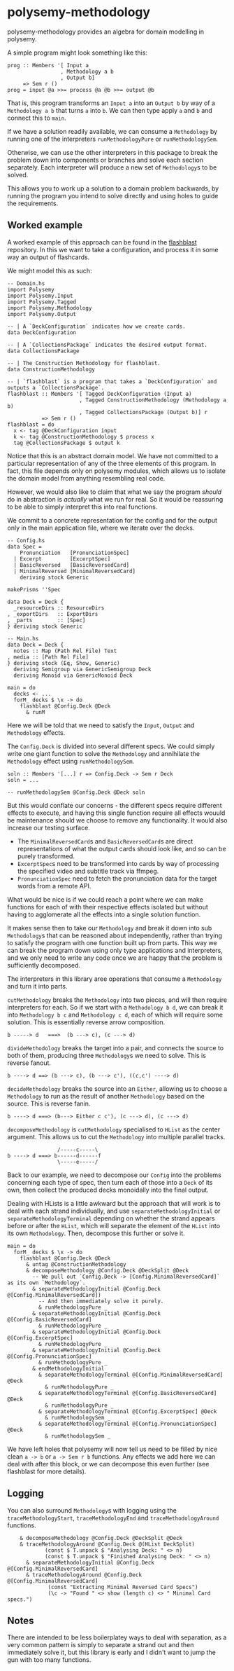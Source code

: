 # polysemy-methodology

polysemy-methodology provides an algebra for domain modelling in polysemy.

A simple program might look something like this:

```
prog :: Members '[ Input a
                 , Methodology a b
                 , Output b]
     => Sem r ()
prog = input @a >>= process @a @b >>= output @b
```

That is, this program transforms an `Input a` into an `Output b` by way of a
`Methodology a b` that turns `a` into `b`. We can then type apply `a` and `b`
and connect this to `main`.

If we have a solution readily available, we can consume a `Methodology` by
running one of the interpreters `runMethodologyPure` or `runMethodologySem`.

Otherwise, we can use the other interpreters in this package to break the
problem down into components or branches and solve each section separately.
Each interpreter will produce a new set of `Methodology`s to be solved.

This allows you to work up a solution to a domain problem backwards, by running
the program you intend to solve directly and using holes to guide the
requirements.

## Worked example

A worked example of this approach can be found in the
[flashblast](https://gitlab.com/homotopic-tech/flashblast)
repository. In this we want to take a configuration,
and process it in some way an output of flashcards.

We might model this as such:

```
-- Domain.hs
import Polysemy
import Polysemy.Input
import Polysemy.Tagged
import Polysemy.Methodology
import Polysemy.Output

-- | A `DeckConfiguration` indicates how we create cards.
data DeckConfiguration

-- | A `CollectionsPackage` indicates the desired output format.
data CollectionsPackage

-- | The Construction Methodology for flashblast.
data ConstructionMethodology

-- | `flashblast` is a program that takes a `DeckConfiguration` and outputs a `CollectionsPackage`.
flashblast :: Members '[ Tagged DeckConfiguration (Input a)
                       , Tagged ConstructionMethodology (Methodology a b)
                       , Tagged CollectionsPackage (Output b)] r
           => Sem r ()
flashblast = do
  x <- tag @DeckConfiguration input
  k <- tag @ConstructionMethodology $ process x
  tag @CollectionsPackage $ output k
```

Notice that this is an abstract domain model. We have not committed to
a particular representation of any of the three elements of this program.
In fact, this file depends only on polysemy modules, which allows
us to isolate the domain model from anything resembling real code.

However, we would also like to claim that what we say the program *should*
do in abstraction is *actually* what we run for real. So it would be
reassuring to be able to simply interpret this into real functions.

We commit to a concrete representation for the config and for
the output only in the main application file, where we iterate over
the decks.

```
-- Config.hs
data Spec =
    Pronunciation   [PronunciationSpec]
  | Excerpt         [ExcerptSpec]
  | BasicReversed   [BasicReversedCard]
  | MinimalReversed [MinimalReversedCard]
    deriving stock Generic

makePrisms ''Spec

data Deck = Deck {
  _resourceDirs :: ResourceDirs
, _exportDirs   :: ExportDirs
, _parts        :: [Spec]
} deriving stock Generic
```

```
-- Main.hs
data Deck = Deck {
  notes :: Map (Path Rel File) Text
, media :: [Path Rel File]
} deriving stock (Eq, Show, Generic)
  deriving Semigroup via GenericSemigroup Deck
  deriving Monoid via GenericMonoid Deck

main = do
  decks <- ...
  forM_ decks $ \x -> do
    flashblast @Config.Deck @Deck
      & runM
```

Here we will be told that we need to satisfy the `Input`, `Output` and
`Methodology` effects.

The `Config.Deck` is divided into several different specs. We could simply
write one giant function to solve the `Methodology` and annihilate the 
`Methodology` effect using `runMethodologySem`.

```
soln :: Members '[...] r => Config.Deck -> Sem r Deck
soln = ...

-- runMethodologySem @Config.Deck @Deck soln
```

But this would conflate our concerns - the different specs require different
effects to execute, and having this single function require all effects
wouuld be maintenance should we choose to remove any functionality. It
would also increase our testing surface.

* The `MinimalReversedCard`s and `BasicReversedCard`s are direct
  representations of what the output cards should look like, and so can be
purely transformed.
* `ExcerptSpec`s need to be transformed into cards by way of processing
  the specified video and subtitle track via ffmpeg.
* `PronunciationSpec` need to fetch the pronunciation data for the target
  words from a remote API.

What would be nice is if we could reach a point where we can make functions
for each of with their respective effects isolated but without having to
agglomerate all the effects into a single solution function.

It makes sense then to take our `Methodology` and break it down into sub
`Methodology`s that can be reasoned about independently, rather than trying
to satisfy the program with one function built up from parts. This way
we can break the program down using only type applications and interpreters,
and we only need to write any code once we are happy that the problem is
sufficiently decomposed.

The interpreters in this library aree operations that consume a `Methodology`
and turn it into parts.

`cutMethodology` breaks the `Methodology` into two pieces, and will then
require interpreters for each. So if we start with a `Methodology b d`, we
can break it into `Methodology b c` and `Methodology c d`, each of which
will require some solution. This is essentially reverse arrow composition.

```
b -----> d   ===>  (b ---> c), (c ---> d)
```

`divideMethodology` breaks the target into a pair, and connects
the source to both of them, producing three `Methodology`s we need to solve. This is reverse fanout.

```
b ----> d ==> (b ---> c), (b ---> c'), ((c,c') ----> d)
```

`decideMethodology` breaks the source into an `Either`, allowing us to
choose a `Methodology` to run as the result of another `Methodology`
based on the source. This is reverse fanin.

```
b ----> d ===> (b---> Either c c'), (c ---> d), (c ---> d)
```

`decomposeMethodology` is `cutMethodology` specialised to
`HList` as the center argument. This allows us to cut the
`Methodology` into multiple parallel tracks.

```
                /-----c-----\
b ----> d ===> b------d------f
                \-----e-----/
```

Back to our example, we need to decompose our `Config` into
the problems concerning each type of spec, then turn
each of those into a `Deck` of its own, then collect the
produced decks monoidally into the final output.

Dealing with HLists is a little awkward but the approach that
will work is to deal with each strand individually, and use
`separateMethodologyInitial` or `separateMethodologyTerminal`
depending on whether the strand appears before or after the
`HList`, which will separate the element of the `HList` into
its own `Methodology`. Then, decompose this further or solve
it.

```
main = do
  forM_ decks $ \x -> do
    flashblast @Config.Deck @Deck
      & untag @ConstructionMethodology
      & decomposeMethodology @Config.Deck @DeckSplit @Deck
        -- We pull out `Config.Deck -> [Config.MinimalReversedCard]` as its own `Methodology`.
        & separateMethodologyInitial @Config.Deck @[Config.MinimalReversedCard])
          -- And then immediately solve it purely.
          & runMethodologyPure _
        & separateMethodologyInitial @Config.Deck @[Config.BasicReversedCard]
          & runMethodologyPure _
        & separateMethodologyInitial @Config.Deck @[Config.ExcerptSpec]
          & runMethodologyPure _
        & separateMethodologyInitial @Config.Deck @[Config.PronunciationSpec]
          & runMethodologyPure _
        & endMethodologyInitial
          & separateMethodologyTerminal @[Config.MinimalReversedCard] @Deck
            & runMethodologyPure _
          & separateMethodologyTerminal @[Config.BasicReversedCard] @Deck
            & runMethodologyPure _
          & separateMethodologyTerminal @[Config.ExcerptSpec] @Deck
            & runMethodologySem _
          & separateMethodologyTerminal @[Config.PronunciationSpec] @Deck
            & runMethodologySem _
```

We have left holes that polysemy will now tell us need to be
filled by nice clean `a -> b` or `a -> Sem r b` functions.
Any effects we add here we can deal with after this block, or
we can decompose this even further (see flashblast for more details).

## Logging

You can also surround `Methodology`s with logging using the
`traceMethodologyStart`, `traceMethodologyEnd` and `traceMethodologyAround`
functions.

```
    & decomposeMethodology @Config.Deck @DeckSplit @Deck
    & traceMethodologyAround @Config.Deck @(HList DeckSplit)
            (const $ T.unpack $ "Analysing Deck: " <> n)
            (const $ T.unpack $ "Finished Analysing Deck: " <> n)
      & separateMethodologyInitial @Config.Deck @[Config.MinimalReversedCard]
      & traceMethodologyAround @Config.Deck @[Config.MinimalReversedCard]
             (const "Extracting Minimal Reversed Card Specs")
             (\c -> "Found " <> show (length c) <> " Minimal Card specs.")
```

## Notes

There are intended to be less boilerplatey ways to deal with
separation, as a very common pattern is simply to separate a
strand out and then immediately solve it, but this library is
early and I didn't want to jump the gun with too many
functions.
